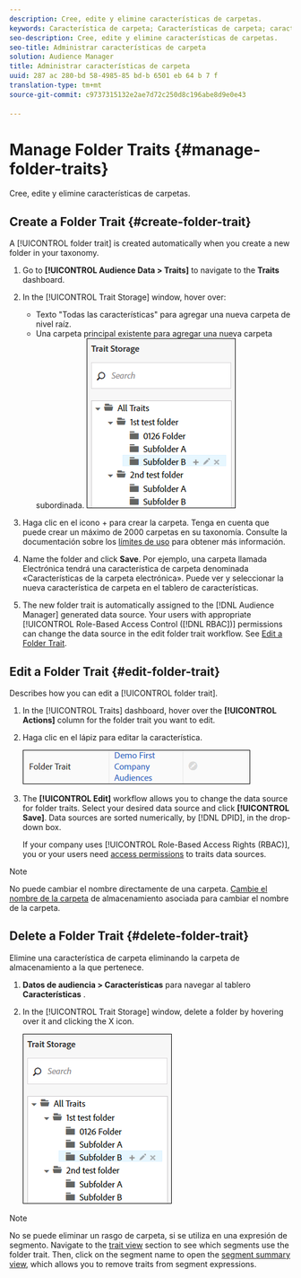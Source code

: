 ```yaml
---
description: Cree, edite y elimine características de carpetas.
keywords: Característica de carpeta; Características de carpeta; características de carpeta; característica de carpeta
seo-description: Cree, edite y elimine características de carpetas.
seo-title: Administrar características de carpeta
solution: Audience Manager
title: Administrar características de carpeta
uuid: 287 ac 280-bd 58-4985-85 bd-b 6501 eb 64 b 7 f
translation-type: tm+mt
source-git-commit: c9737315132e2ae7d72c250d8c196abe8d9e0e43

---
```



# Manage Folder Traits {#manage-folder-traits}

Cree, edite y elimine características de carpetas.

## Create a Folder Trait {#create-folder-trait}

A [!UICONTROL folder trait] is created automatically when you create a new folder in your taxonomy.

<!-- create-folder-trait.xml -->

1. Go to **[!UICONTROL Audience Data > Traits]** to navigate to the **Traits** dashboard.
1. In the [!UICONTROL Trait Storage] window, hover over:

   * Texto "Todas las características" para agregar una nueva carpeta de nivel raíz.
   * Una carpeta principal existente para agregar una nueva carpeta subordinada.
   ![](assets/folder_traits_create.PNG)

1. Haga clic en el icono + para crear la carpeta. Tenga en cuenta que puede crear un máximo de 2000 carpetas en su taxonomía. Consulte la documentación sobre los [límites de uso](../../features/administration/usage-limits.md) para obtener más información.
1. Name the folder and click **Save**. Por ejemplo, una carpeta llamada Electrónica tendrá una característica de carpeta denominada «Características de la carpeta electrónica». Puede ver y seleccionar la nueva característica de carpeta en el tablero de características.
1. The new folder trait is automatically assigned to the [!DNL Audience Manager] generated data source. Your users with appropriate [!UICONTROL Role-Based Access Control ([!DNL RBAC])] permissions can change the data source in the edit folder trait workflow. See [Edit a Folder Trait](../../features/traits/manage-folder-traits.md#edit-folder-trait).

## Edit a Folder Trait {#edit-folder-trait}

Describes how you can edit a [!UICONTROL folder trait].

<!-- edit-folder-trait.xml -->

1. In the [!UICONTROL Traits] dashboard, hover over the **[!UICONTROL Actions]** column for the folder trait you want to edit.
1. Haga clic en el lápiz para editar la característica.

   ![](assets/folder_traits_edit_border.png)

1. The **[!UICONTROL Edit]** workflow allows you to change the data source for folder traits. Select your desired data source and click **[!UICONTROL Save]**. Data sources are sorted numerically, by [!DNL DPID], in the drop-down box.

   If your company uses [!UICONTROL Role-Based Access Rights (RBAC)], you or your users need [access permissions](../../features/traits/about-folder-traits.md#role-based-access-controls) to traits data sources.

>[!NOTE]
>
>No puede cambiar el nombre directamente de una carpeta. [Cambie el nombre de la carpeta](../../features/traits/trait-storage.md#rename-delete-trait-storage-folder) de almacenamiento asociada para cambiar el nombre de la carpeta.

## Delete a Folder Trait {#delete-folder-trait}

Elimine una característica de carpeta eliminando la carpeta de almacenamiento a la que pertenece.

<!-- delete-folder-trait.xml -->

1. **Datos de audiencia &gt; Características** para navegar al tablero **Características** .
1. In the [!UICONTROL Trait Storage] window, delete a folder by hovering over it and clicking the X icon.

   ![Resultado de paso](assets/folder_traits_create.PNG)

>[!NOTE]
>
>No se puede eliminar un rasgo de carpeta, si se utiliza en una expresión de segmento. Navigate to the [trait view](../../features/traits/trait-details-page.md) section to see which segments use the folder trait. Then, click on the segment name to open the [segment summary view](../../features/segments/segment-summary-view.md), which allows you to remove traits from segment expressions.